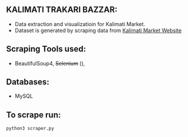 ## KALIMATI TRAKARI BAZZAR:

 - Data extraction and visualizatioin for Kalimati Market.
 - Dataset is generated by scraping data from [Kalimati Market Website](!https://kalimatimarket.gov.np/index.php/lang/en)

## Scraping Tools used:

 - BeautifulSoup4, ~~Selenium~~ (),

## Databases: 
 - MySQL


## To scrape run:
 `python3 scraper.py`

